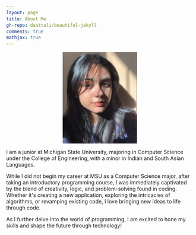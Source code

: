```yaml
---
layout: page
title: About Me
gh-repo: daattali/beautiful-jekyll
comments: true
mathjax: true
---
```

<img src="/assets/img/me.jpeg" style="display: block; margin:0 auto; width:200px; height:auto;">

I am a junior at Michigan State University, majoring in Computer Science under the College of Engineering, with a minor in Indian and South Asian Languages. 

While I did not begin my career at MSU as a Computer Science major, after taking an introductory programming course, I was immediately captivated by the blend of creativity, logic, and problem-solving found in coding. Whether it's creating a new application, exploring the intricacies of algorithms, or revamping existing code, I love bringing new ideas to life through code.

As I further delve into the world of programming, I am excited to hone my skills and shape the future through technology!